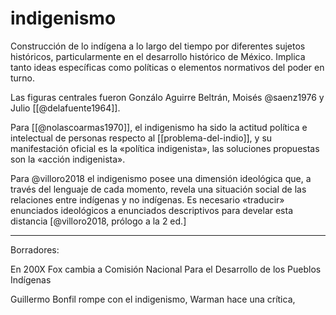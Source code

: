# indigenismo
Construcción de lo indígena a lo largo del tiempo por diferentes sujetos históricos, particularmente en el desarrollo histórico de México. Implica tanto ideas específicas como políticas o elementos normativos del poder en turno. 

Las figuras centrales fueron Gonzálo Aguirre Beltrán, Moisés @saenz1976  y Julio [[@delafuente1964]].

Para [[@nolascoarmas1970]], el indigenismo ha sido la actitud política e intelectual de personas respecto al [[problema-del-indio]], y su manifestación oficial es la «política indigenista», las soluciones propuestas son la «acción indigenista».

Para @villoro2018 el indigenismo posee una dimensión ideológica que, a través del lenguaje de cada momento, revela una situación social de las relaciones entre indígenas y no indígenas. Es necesario «traducir» enunciados ideológicos a enunciados descriptivos para develar esta distancia [@villoro2018, prólogo a la 2 ed.]


---
Borradores:




En 200X Fox cambia a Comisión Nacional Para el Desarrollo de los Pueblos Indígenas

Guillermo Bonfil rompe con el indigenismo, Warman hace una crítica, 
